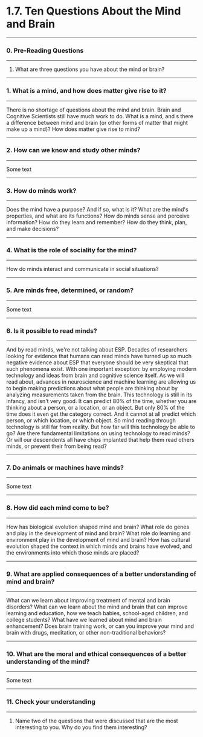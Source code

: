 # 1.7. Ten Questions About the Mind and Brain

---
### 0. Pre-Reading Questions

---
 1. What are three questions you have about the mind or brain?
 
---
### 1. What is a mind, and how does matter give rise to it?

---
There is no shortage of questions about the mind and brain. Brain and Cognitive Scientists still have much work to do. 
What is a mind, and s there a difference between mind and brain (or other forms of matter that might make up a mind)? 
How does matter give rise to mind?

---
### 2. How can we know and study other minds?

---
Some text

---
### 3. How do minds work?

---
Does the mind have a purpose? And if so, what is it? What are the mind's properties, and what are its functions? How do 
minds sense and perceive information? How do they learn and remember? How do they think, plan, and make decisions?

--- 
### 4. What is the role of sociality for the mind?

---
How do minds interact and communicate in social situations?

--- 
### 5. Are minds free, determined, or random?

---
Some text

--- 
### 6. Is it possible to read minds?

---
And by read minds, we're not talking about ESP. Decades of researchers looking for evidence that humans can read minds
have turned up so much negative evidence about ESP that everyone should be very skeptical that such phenomena exist.
With one important exception: by employing modern technology and ideas from brain and cognitive science itself. As we
will read about, advances in neuroscience and machine learning are allowing us to begin making predictions about what
people are thinking about by analyzing measurements taken from the brain. This technology is still in its infancy, and 
isn't very good. It can predict 80% of the time, whether you are thinking about a person, or a location, or an object.
But only 80% of the time does it even get the category correct. And it cannot at all predict which person, or which 
location, or which object. So mind reading through technology is still far from reality. But how far will this
technology be able to go? Are there fundamental limitations on using technology to read minds? Or will our descendents
all have chips implanted that help them read others minds, or prevent their from being read?

---
### 7. Do animals or machines have minds?

---
Some text

---
### 8. How did each mind come to be?

---
How has biological evolution shaped mind and brain? What role do genes and play in the development of mind and brain?
What role do learning and environment play in the development of mind and brain? How has cultural evolution shaped the 
context in which minds and brains have evolved, and the environments into which those minds are placed? 

---
### 9. What are applied consequences of a better understanding of mind and brain? 

---
What can we learn about improving treatment of mental and brain disorders? What can we learn about the mind and brain 
that can improve learning and education, how we teach babies, school-aged children, and college students? What have we 
learned about mind and brain enhancement? Does brain training work, or can you improve your mind and brain with drugs, 
meditation, or other non-traditional behaviors?

---
### 10. What are the moral and ethical consequences of a better understanding of the mind?

---
Some text

--- 
### 11. Check your understanding

---
 1. Name two of the questions that were discussed that are the most interesting to you. Why do you find them 
 interesting?
